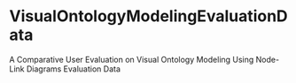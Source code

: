 # VisualOntologyModelingEvaluationData
A Comparative User Evaluation on Visual Ontology Modeling Using Node-Link Diagrams Evaluation Data
